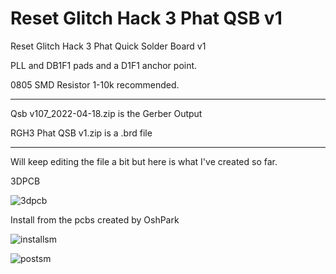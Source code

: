 # Reset Glitch Hack 3 Phat QSB v1
Reset Glitch Hack 3 Phat Quick Solder Board v1

PLL and DB1F1 pads and a D1F1 anchor point.

0805 SMD Resistor 1-10k recommended.

--------------------------------------------

Qsb v107_2022-04-18.zip is the Gerber Output

RGH3 Phat QSB v1.zip is a .brd file

--------------------------------------------

Will keep editing the file a bit but here is what I've created so far.

3DPCB

![3dpcb](https://user-images.githubusercontent.com/22463607/163844764-8bdf34c5-ff8a-4ac8-af40-47a54cc6ec0e.png)

Install from the pcbs created by OshPark

![installsm](https://user-images.githubusercontent.com/22463607/163845301-da679a6a-ecb1-4f83-aa90-cecc3793df3e.jpg)

![postsm](https://user-images.githubusercontent.com/22463607/163862075-df4b7b36-38b8-43ad-b149-e34a9735025c.jpg)
